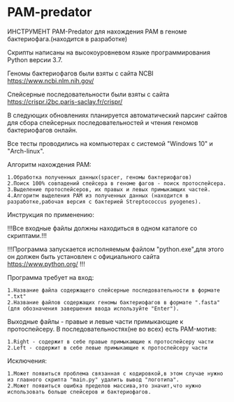 # PAM-predator
ИНСТРУМЕНТ PAM-Predator для нахождения PAM в геноме бактериофага.(находится в разработке)

Скрипты написаны на высокоуровневом языке программирования Python версии 3.7.

Геномы бактериофагов были взяты с сайта NCBI https://www.ncbi.nlm.nih.gov/

Спейсерные последовательности были взяты с сайта https://crispr.i2bc.paris-saclay.fr/crispr/

В следующих обновлениях планируется автоматический парсинг сайтов для сбора спейсерных последовательностей и чтения геномов бактериофагов онлайн.

Все тесты проводились на компьютерах с системой "Windows 10" и "Arch-linux".

Алгоритм нахождения PAM: 

    1.Обработка полученных данных(spacer, геномы бактериофагов) 
    2.Поиск 100% совпадений спейсера в геноме фагов - поиск протоспейсера. 
    3.Выделение протоспейсеров, их правых и левых примыкающих частей.
    4.Алгоритм выделения PAM из полученных данных (находится в разработке,рабочая версия с бактерией Streptococcus pyogenes).


Инструкция по применению:

!!!Все входные файлы должны находиться в одном каталоге со скриптами.!!!

!!!Программа запускается исполняемым файлом "python.exe",для этого он должен быть установлен с официального сайта https://www.python.org/ !!!

Программа требует на вход: 

	1.Название файла содержащего спейсерные последовательности в формате ".txt"
	2.Название файлов содержащих геномы бактериофагов в формате ".fasta"(для обозначения завершения ввода используйте "Enter").
	
Выходные файлы - правые и левые части примыкающие к протоспейсеру. В последовательностях(не во всех) есть PAM-мотив:

	1.Right - содержит в себе правые примыкающие к протоспейсеру части
	2.Left - содержит в себе левые примыкающие к протоспейсеру части

Исключения:

    1.Может появиться проблема связанная с кодировкой,в этом случае нужно из главного скрипта "main.py" удалить вывод "логотипа".
    2.Может появиться ошибка пределов массива,это значит,что нужно использовать больше спейсеров и бактериофагов.

	
